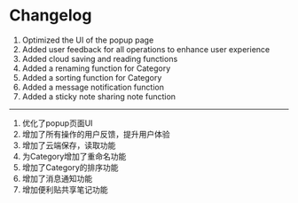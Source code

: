 # Changelog
  1. Optimized the UI of the popup page
  2. Added user feedback for all operations to enhance user experience
  3. Added cloud saving and reading functions
  4. Added a renaming function for Category
  5. Added a sorting function for Category
  6. Added a message notification function
  7. Added a sticky note sharing note function
---
  1. 优化了popup页面UI
  2. 增加了所有操作的用户反馈，提升用户体验
  3. 增加了云端保存，读取功能
  4. 为Category增加了重命名功能
  5. 增加了Category的排序功能
  6. 增加了消息通知功能
  7. 增加便利贴共享笔记功能
<!-- # Update #Whatever Version Here

# Example update

- Update README.md
- Lorem ipsum dolor sit amet, consectetur adipiscing elit. Donec euismod, nisl eget ultricies aliquam, nunc nisl ultricies nunc, vitae ultricies.

- Lorem ipsum dolor sit amet, consectetur adipiscing elit. Donec euismod, nisl eget ultricies aliquam, nunc nisl ultricies nunc, vitae ultricies.

- [x] Lorem ipsum dolor sit amet, consectetur adipiscing elit. Donec euismod, nisl eget ultricies aliquam, nunc nisl ultricies nunc, vitae ultricies.

- [ ] Lorem ipsum dolor sit amet, consectetur adipiscing elit. Donec euismod, nisl eget ultricies aliquam, nunc nisl ultricies nunc, vitae ultricies.

| Left columns | Right columns | Center Align |
| ------------ | ------------: | :----------: |
| left foo     |     right foo |  center foo  |
| left bar     |     right bar |  center bar  |
| left baz     |     right baz |  center baz  |

### Yes -->
